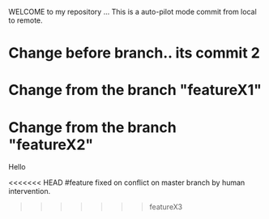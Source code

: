 
WELCOME to my repository ...
This is a auto-pilot mode commit from local to remote.

# Change before branch.. its commit 2

# Change from the branch "featureX1"

# Change from the branch "featureX2"  


Hello

<<<<<<< HEAD
#feature fixed on conflict on master branch by human intervention. 
>>>>>>> featureX3
